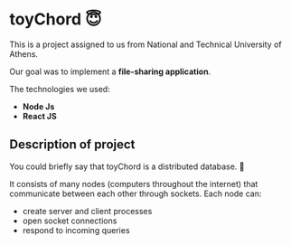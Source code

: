 # toyChord :innocent:


This is a project assigned to us from National and Technical University of Athens.

Our goal was to implement a **file-sharing application**. 

The technologies we used: 
- **Node Js**
- **React JS**

## Description of project

You could briefly say that toyChord is a distributed database. :floppy_disk:

It consists of many nodes (computers throughout the internet) that communicate between each other through sockets.
Each node can:
- create server and client processes
- open socket connections
- respond to incoming queries

